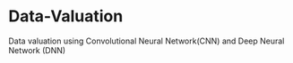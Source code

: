 # Data-Valuation
Data valuation using Convolutional Neural Network(CNN) and Deep Neural Network (DNN) 

